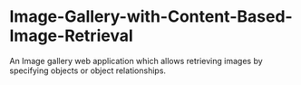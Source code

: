 # Image-Gallery-with-Content-Based-Image-Retrieval
An Image gallery web application which allows retrieving images by specifying objects or object relationships.
